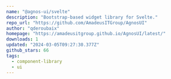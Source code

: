 ```yaml
---
name: "@agnos-ui/svelte"
description: "Bootstrap-based widget library for Svelte."
repo_url: "https://github.com/AmadeusITGroup/AgnosUI"
author: "qderoubaix"
homepage: "https://amadeusitgroup.github.io/AgnosUI/latest/"
downloads: 1
updated: "2024-03-05T09:27:30.377Z"
github_stars: 66
tags: 
  - component-library
  - ui
---
```

